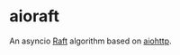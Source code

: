 aioraft
=======

An asyncio [Raft](https://raftconsensus.github.io) algorithm based on [aiohttp](https://github.com/KeepSafe/aiohttp).
